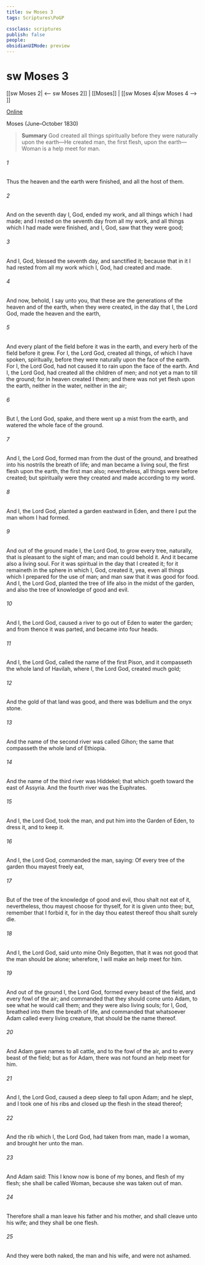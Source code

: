 ```yaml
---
title: sw Moses 3
tags: Scriptures\PoGP

cssclass: scriptures
publish: false
people:
obsidianUIMode: preview
---
```


# sw Moses 3
[[sw Moses 2| <-- sw Moses 2]] | [[Moses]] | [[sw Moses 4|sw Moses 4 --> ]]

[Online](https://churchofjesuschrist.org/study/scriptures/pgp/moses/3?lang=eng)

Moses
(June–October 1830)

> __Summary__
God created all things spiritually before they were naturally upon the earth—He created man, the first flesh, upon the earth—Woman is a help meet for man.

###### 1 
Thus the heaven and the earth were finished, and all the host of them.

###### 2 
And on the seventh day I, God, ended my work, and all things which I had made; and I rested on the seventh day from all my work, and all things which I had made were finished, and I, God, saw that they were good;

###### 3 
And I, God, blessed the seventh day, and sanctified it; because that in it I had rested from all my work which I, God, had created and made.

###### 4 
And now, behold, I say unto you, that these are the generations of the heaven and of the earth, when they were created, in the day that I, the Lord God, made the heaven and the earth,

###### 5 
And every plant of the field before it was in the earth, and every herb of the field before it grew. For I, the Lord God, created all things, of which I have spoken, spiritually, before they were naturally upon the face of the earth. For I, the Lord God, had not caused it to rain upon the face of the earth. And I, the Lord God, had created all the children of men; and not yet a man to till the ground; for in heaven created I them; and there was not yet flesh upon the earth, neither in the water, neither in the air;

###### 6 
But I, the Lord God, spake, and there went up a mist from the earth, and watered the whole face of the ground.

###### 7 
And I, the Lord God, formed man from the dust of the ground, and breathed into his nostrils the breath of life; and man became a living soul, the first flesh upon the earth, the first man also; nevertheless, all things were before created; but spiritually were they created and made according to my word.

###### 8 
And I, the Lord God, planted a garden eastward in Eden, and there I put the man whom I had formed.

###### 9 
And out of the ground made I, the Lord God, to grow every tree, naturally, that is pleasant to the sight of man; and man could behold it. And it became also a living soul. For it was spiritual in the day that I created it; for it remaineth in the sphere in which I, God, created it, yea, even all things which I prepared for the use of man; and man saw that it was good for food. And I, the Lord God, planted the tree of life also in the midst of the garden, and also the tree of knowledge of good and evil.

###### 10 
And I, the Lord God, caused a river to go out of Eden to water the garden; and from thence it was parted, and became into four heads.

###### 11 
And I, the Lord God, called the name of the first Pison, and it compasseth the whole land of Havilah, where I, the Lord God, created much gold;

###### 12 
And the gold of that land was good, and there was bdellium and the onyx stone.

###### 13 
And the name of the second river was called Gihon; the same that compasseth the whole land of Ethiopia.

###### 14 
And the name of the third river was Hiddekel; that which goeth toward the east of Assyria. And the fourth river was the Euphrates.

###### 15 
And I, the Lord God, took the man, and put him into the Garden of Eden, to dress it, and to keep it.

###### 16 
And I, the Lord God, commanded the man, saying: Of every tree of the garden thou mayest freely eat,

###### 17 
But of the tree of the knowledge of good and evil, thou shalt not eat of it, nevertheless, thou mayest choose for thyself, for it is given unto thee; but, remember that I forbid it, for in the day thou eatest thereof thou shalt surely die.

###### 18 
And I, the Lord God, said unto mine Only Begotten, that it was not good that the man should be alone; wherefore, I will make an help meet for him.

###### 19 
And out of the ground I, the Lord God, formed every beast of the field, and every fowl of the air; and commanded that they should come unto Adam, to see what he would call them; and they were also living souls; for I, God, breathed into them the breath of life, and commanded that whatsoever Adam called every living creature, that should be the name thereof.

###### 20 
And Adam gave names to all cattle, and to the fowl of the air, and to every beast of the field; but as for Adam, there was not found an help meet for him.

###### 21 
And I, the Lord God, caused a deep sleep to fall upon Adam; and he slept, and I took one of his ribs and closed up the flesh in the stead thereof;

###### 22 
And the rib which I, the Lord God, had taken from man, made I a woman, and brought her unto the man.

###### 23 
And Adam said: This I know now is bone of my bones, and flesh of my flesh; she shall be called Woman, because she was taken out of man.

###### 24 
Therefore shall a man leave his father and his mother, and shall cleave unto his wife; and they shall be one flesh.

###### 25 
And they were both naked, the man and his wife, and were not ashamed.

